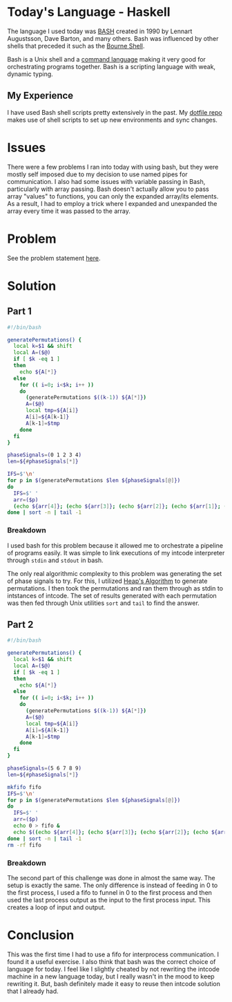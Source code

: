 # Today's Language - Haskell

The language I used today was
[BASH](https://en.wikipedia.org/wiki/Bash_(Unix_shell))
created in 1990 by Lennart Augustsson, Dave Barton, and many others. Bash was
influenced by other shells that preceded it such as the
[Bourne Shell](https://en.wikipedia.org/wiki/Bourne_shell).

Bash is a Unix shell and a
[command language](https://en.wikipedia.org/wiki/Command_language)
making it very good for orchestrating programs together. Bash is a scripting
language with weak, dynamic typing.

## My Experience

I have used Bash shell scripts pretty extensively in the past. My
[dotfile repo](https://github.com/Ludusamo/.dotfiles) makes use of shell scripts
to set up new environments and sync changes.

# Issues

There were a few problems I ran into today with using bash, but they were mostly
self imposed due to my decision to use named pipes for communication. I also had
some issues with variable passing in Bash, particularly with array passing. Bash
doesn't actually allow you to pass array "values" to functions, you can only
the expanded array/its elements. As a result, I had to employ a trick where I
expanded and unexpanded the array every time it was passed to the array.

# Problem

See the problem statement [here](https://adventofcode.com/2019/day/7).

# Solution

## Part 1

```bash
#!/bin/bash

generatePermutations() {
  local k=$1 && shift
  local A=($@)
  if [ $k -eq 1 ]
  then
    echo ${A[*]}
  else
    for (( i=0; i<$k; i++ ))
    do
      (generatePermutations $((k-1)) ${A[*]})
      A=($@)
      local tmp=${A[i]}
      A[i]=${A[k-1]}
      A[k-1]=$tmp
    done
  fi
}

phaseSignals=(0 1 2 3 4)
len=${#phaseSignals[*]}

IFS=$'\n'
for p in $(generatePermutations $len ${phaseSignals[@]})
do
  IFS=$' '
  arr=($p)
  (echo ${arr[4]}; (echo ${arr[3]}; (echo ${arr[2]}; (echo ${arr[1]}; (echo ${arr[0]}; echo 0) | ./intcode) | ./intcode) | ./intcode) | ./intcode) | ./intcode
done | sort -n | tail -1
```

### Breakdown

I used bash for this problem because it allowed me to orchestrate a pipeline of
programs easily. It was simple to link executions of my intcode interpreter
through `stdin` and `stdout` in bash.

The only real algorithmic complexity to this problem was generating the set of
phase signals to try. For this, I utilized
[Heap's Algorithm](https://en.wikipedia.org/wiki/Heap%27s_algorithm) to generate
permutations. I then took the permutations and ran them through as stdin to
intstances of intcode. The set of results generated with each permutation was
then fed through Unix utilities `sort` and `tail` to find the answer.

## Part 2

```bash
#!/bin/bash

generatePermutations() {
  local k=$1 && shift
  local A=($@)
  if [ $k -eq 1 ]
  then
    echo ${A[*]}
  else
    for (( i=0; i<$k; i++ ))
    do
      (generatePermutations $((k-1)) ${A[*]})
      A=($@)
      local tmp=${A[i]}
      A[i]=${A[k-1]}
      A[k-1]=$tmp
    done
  fi
}

phaseSignals=(5 6 7 8 9)
len=${#phaseSignals[*]}

mkfifo fifo
IFS=$'\n'
for p in $(generatePermutations $len ${phaseSignals[@]})
do
  IFS=$' '
  arr=($p)
  echo 0 > fifo &
  echo $((echo ${arr[4]}; (echo ${arr[3]}; (echo ${arr[2]}; (echo ${arr[1]}; (echo ${arr[0]}; cat < fifo) | ./intcode) | ./intcode) | ./intcode) | ./intcode) | ./intcode | tee fifo | tail -1)
done | sort -n | tail -1
rm -rf fifo
```

### Breakdown

The second part of this challenge was done in almost the same way. The setup is
exactly the same. The only difference is instead of feeding in 0 to the first
process, I used a fifo to funnel in 0 to the first process and then used the
last process output as the input to the first process input. This creates a
loop of input and output.

# Conclusion

This was the first time I had to use a fifo for interprocess communication.
I found it a useful exercise. I also think that bash was the correct choice of
language for today. I feel like I slightly cheated by not rewriting the intcode
machine in a new language today, but I really wasn't in the mood to keep
rewriting it. But, bash definitely made it easy to reuse then intcode solution
that I already had.
